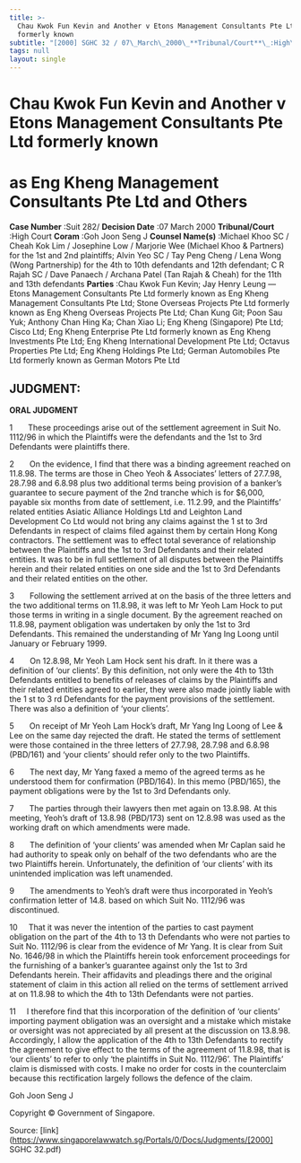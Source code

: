 ```yaml
---
title: >-
  Chau Kwok Fun Kevin and Another v Etons Management Consultants Pte Ltd
  formerly known
subtitle: "[2000] SGHC 32 / 07\_March\_2000\_**Tribunal/Court**\_:High\_Court\_**Coram**\_:Goh\_Joon\_Seng\_J\_**Counsel\_Name(s)**\_:Michael\_Khoo\_SC\_/\_Cheah\_Kok\_Lim\_/\_Josephine\_Low\_/\_Marjorie\_Wee\_(Michael\_Khoo\_&\_Partners)\_for\_the\_1st\_and\_2nd\_plaintiffs;\_Alvin\_Yeo\_SC\_/\_Tay\_Peng\_Cheng\_/\_Lena\_Wong\_(Wong\_Partnership)\_for\_the\_4th\_to\_10th\_defendants\_and\_12th\_defendant;\_C\_R\_Rajah\_SC\_/\_Dave\_Panaech\_/\_Archana\_Patel\_(Tan\_Rajah\_&\_Cheah)\_for\_the\_11th\_and\_13th\_defendants\_**Parties**\_:Chau\_Kwok\_Fun\_Kevin;\_Jay\_Henry\_Leung\_—\_Etons\_Management\_Consultants\_Pte\_Ltd\_formerly\_known\_as\_Eng\_Kheng\_Management\_Consultants\_Pte\_Ltd;\_Stone\_Overseas\_Projects\_Pte\_Ltd\_formerly\_known\_as\_Eng\_Kheng\_Overseas\_Projects\_Pte\_Ltd;\_Chan\_Kung\_Git;\_Poon\_Sau\_Yuk;\_Anthony\_Chan\_Hing\_Ka;\_Chan\_Xiao\_Li;\_Eng\_Kheng\_(Singapore)\_Pte\_Ltd;\_Cisco\_Ltd;\_Eng\_Kheng\_Enterprise\_Pte\_Ltd\_formerly\_known\_as\_Eng\_Kheng\_Investments\_Pte\_Ltd;\_Eng\_Kheng\_International\_Development\_Pte\_Ltd;\_Octavus\_Properties\_Pte\_Ltd;\_Eng\_Kheng\_Holdings\_Pte\_Ltd;\_German\_Automobiles\_Pte\_Ltd\_formerly\_known\_as\_German\_Motors\_Pte\_Ltd"
tags: null
layout: single
---
```

# Chau Kwok Fun Kevin and Another v Etons Management Consultants Pte Ltd formerly known 

# as Eng Kheng Management Consultants Pte Ltd and Others 



**Case Number** :Suit 282/ **Decision Date** :07 March 2000 **Tribunal/Court** :High Court **Coram** :Goh Joon Seng J **Counsel Name(s)** :Michael Khoo SC / Cheah Kok Lim / Josephine Low / Marjorie Wee (Michael Khoo & Partners) for the 1st and 2nd plaintiffs; Alvin Yeo SC / Tay Peng Cheng / Lena Wong (Wong Partnership) for the 4th to 10th defendants and 12th defendant; C R Rajah SC / Dave Panaech / Archana Patel (Tan Rajah & Cheah) for the 11th and 13th defendants **Parties** :Chau Kwok Fun Kevin; Jay Henry Leung — Etons Management Consultants Pte Ltd formerly known as Eng Kheng Management Consultants Pte Ltd; Stone Overseas Projects Pte Ltd formerly known as Eng Kheng Overseas Projects Pte Ltd; Chan Kung Git; Poon Sau Yuk; Anthony Chan Hing Ka; Chan Xiao Li; Eng Kheng (Singapore) Pte Ltd; Cisco Ltd; Eng Kheng Enterprise Pte Ltd formerly known as Eng Kheng Investments Pte Ltd; Eng Kheng International Development Pte Ltd; Octavus Properties Pte Ltd; Eng Kheng Holdings Pte Ltd; German Automobiles Pte Ltd formerly known as German Motors Pte Ltd 

## JUDGMENT: 

**ORAL JUDGMENT** 

1       These proceedings arise out of the settlement agreement in Suit No. 1112/96 in which the Plaintiffs were the defendants and the 1st to 3rd Defendants were plaintiffs there. 

2       On the evidence, I find that there was a binding agreement reached on 11.8.98. The terms are those in Cheo Yeoh & Associates’ letters of 27.7.98, 28.7.98 and 6.8.98 plus two additional terms being provision of a banker’s guarantee to secure payment of the 2nd tranche which is for $6,000, payable six months from date of settlement, i.e. 11.2.99, and the Plaintiffs’ related entities Asiatic Alliance Holdings Ltd and Leighton Land Development Co Ltd would not bring any claims against the 1 st to 3rd Defendants in respect of claims filed against them by certain Hong Kong contractors. The settlement was to effect total severance of relationship between the Plaintiffs and the 1st to 3rd Defendants and their related entities. It was to be in full settlement of all disputes between the Plaintiffs herein and their related entities on one side and the 1st to 3rd Defendants and their related entities on the other. 

3       Following the settlement arrived at on the basis of the three letters and the two additional terms on 11.8.98, it was left to Mr Yeoh Lam Hock to put those terms in writing in a single document. By the agreement reached on 11.8.98, payment obligation was undertaken by only the 1st to 3rd Defendants. This remained the understanding of Mr Yang Ing Loong until January or February 1999. 

4       On 12.8.98, Mr Yeoh Lam Hock sent his draft. In it there was a definition of ‘our clients’. By this definition, not only were the 4th to 13th Defendants entitled to benefits of releases of claims by the Plaintiffs and their related entities agreed to earlier, they were also made jointly liable with the 1 st to 3 rd Defendants for the payment provisions of the settlement. There was also a definition of ‘your clients’. 


5       On receipt of Mr Yeoh Lam Hock’s draft, Mr Yang Ing Loong of Lee & Lee on the same day rejected the draft. He stated the terms of settlement were those contained in the three letters of 27.7.98, 28.7.98 and 6.8.98 (PBD/161) and ‘your clients’ should refer only to the two Plaintiffs. 

6       The next day, Mr Yang faxed a memo of the agreed terms as he understood them for confirmation (PBD/164). In this memo (PBD/165), the payment obligations were by the 1st to 3rd Defendants only. 

7       The parties through their lawyers then met again on 13.8.98. At this meeting, Yeoh’s draft of 13.8.98 (PBD/173) sent on 12.8.98 was used as the working draft on which amendments were made. 

8       The definition of ‘your clients’ was amended when Mr Caplan said he had authority to speak only on behalf of the two defendants who are the two Plaintiffs herein. Unfortunately, the definition of ‘our clients’ with its unintended implication was left unamended. 

9       The amendments to Yeoh’s draft were thus incorporated in Yeoh’s confirmation letter of 14.8. based on which Suit No. 1112/96 was discontinued. 

10     That it was never the intention of the parties to cast payment obligation on the part of the 4th to 13 th Defendants who were not parties to Suit No. 1112/96 is clear from the evidence of Mr Yang. It is clear from Suit No. 1646/98 in which the Plaintiffs herein took enforcement proceedings for the furnishing of a banker’s guarantee against only the 1st to 3rd Defendants herein. Their affidavits and pleadings there and the original statement of claim in this action all relied on the terms of settlement arrived at on 11.8.98 to which the 4th to 13th Defendants were not parties. 

11     I therefore find that this incorporation of the definition of ‘our clients’ importing payment obligation was an oversight and a mistake which mistake or oversight was not appreciated by all present at the discussion on 13.8.98. Accordingly, I allow the application of the 4th to 13th Defendants to rectify the agreement to give effect to the terms of the agreement of 11.8.98, that is ‘our clients’ to refer to only ‘the plaintiffs in Suit No. 1112/96’. The Plaintiffs’ claim is dismissed with costs. I make no order for costs in the counterclaim because this rectification largely follows the defence of the claim. 

Goh Joon Seng J 

 Copyright © Government of Singapore. 


Source: [link](https://www.singaporelawwatch.sg/Portals/0/Docs/Judgments/[2000] SGHC 32.pdf)
